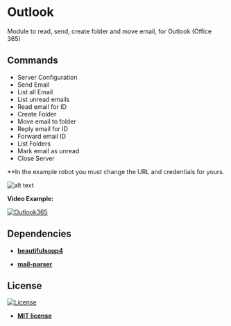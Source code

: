 # Outlook
Module to read, send, create folder and move email, for Outlook (Office 365)

## Commands
<ul id="commands_readme">
    <li>Server Configuration</li>
    <li>Send Email</li>
    <li>List all Email</li>
    <li>List unread emails</li>
    <li>Read email for ID</li>
    <li>Create Folder</li>
    <li>Move email to folder</li>
    <li>Reply email for ID</li>
    <li>Forward email ID</li>
    <li>List Folders</li>
    <li>Mark email as unread</li>
    <li>Close Server</li>
</ul>

**In the example robot you must change the URL and credentials for yours.

![alt text](https://raw.githubusercontent.com/rocketbot-cl/Outlook/master/example/outlook.png)

<strong>Video Example:</strong>

[![Outlook365](https://img.youtube.com/vi/JYbdunZZVrA/0.jpg)](https://www.youtube.com/watch?v=JYbdunZZVrA "Outlook365")


<h2>Dependencies</h2>

<ul>
  <li>
    <strong>
      <a href="https://pypi.org/project/beautifulsoup4/">beautifulsoup4</a>
    </strong> 
  </li>  
</ul> 

<ul>
  <li>
    <strong>
      <a href="https://pypi.org/project/mail-parser/">mail-parser</a>
    </strong> 
  </li>  
</ul>  

<h2>License</h2>

<p><a href="http://badges.mit-license.org" rel="nofollow"><img src="https://camo.githubusercontent.com/107590fac8cbd65071396bb4d04040f76cde5bde/687474703a2f2f696d672e736869656c64732e696f2f3a6c6963656e73652d6d69742d626c75652e7376673f7374796c653d666c61742d737175617265" alt="License" data-canonical-src="http://img.shields.io/:license-mit-blue.svg?style=flat-square" style="max-width:100%;"></a></p>

<ul>
  <li><strong><a href="http://opensource.org/licenses/mit-license.php" rel="nofollow">MIT license</a></strong></li>
</ul>  
